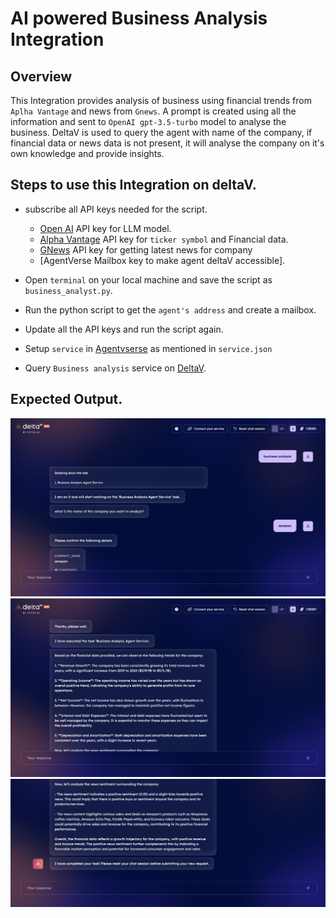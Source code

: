 # AI powered Business Analysis Integration

## Overview

This Integration provides analysis of business using financial trends from `Aplha Vantage` and news from `Gnews`.
A prompt is created using all the information and sent to `OpenAI gpt-3.5-turbo` model to analyse the business.
DeltaV is used to query the agent with name of the company, if financial data or news data is not present, it will analyse the company on it's own knowledge and provide insights.

## Steps to use this Integration on deltaV.

- subscribe all API keys needed for the script.

    - [Open AI](https://platform.openai.com/api-keys) API key for LLM model.
    - [Alpha Vantage](https://www.alphavantage.co/support/#api-key) API key for `ticker symbol` and Financial data.
    - [GNews](https://gnews.io/) API key for getting latest news for company
    - [AgentVerse Mailbox key to make agent deltaV accessible].

- Open `terminal` on your local machine and save the script as `business_analyst.py`.
- Run the python script to get the `agent's address` and create a mailbox.
- Update all the API keys and run the script again.
- Setup `service` in [Agentvserse](https://agentverse.ai/services) as mentioned in `service.json`


- Query `Business analysis` service on [DeltaV](https://deltav.agentverse.ai/).

## Expected Output.

![Business Analysis Image 1](BA1.png)
![Business Analysis Image 2](BA2.png)
![Business Analysis Image 3](BA3.png)